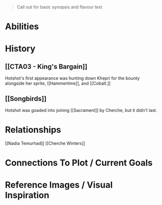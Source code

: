 > Call out for basic synopsis and flavour text

# Abilities

# History

## [[CTA03 - King's Bargain]]
Hotshot's first appearance was hunting down Khepri for the bounty alongside her sprite, [[Hammertime]], and [[Cobalt.]]
## [[Songbirds]]
Hotshot was goaded into joining [[Sacrament]] by Cherche, but it didn't last.
# Relationships
[[Nadia Temurhad]]
[[Cherche Winters]]
# Connections To Plot / Current Goals

# Reference Images / Visual Inspiration